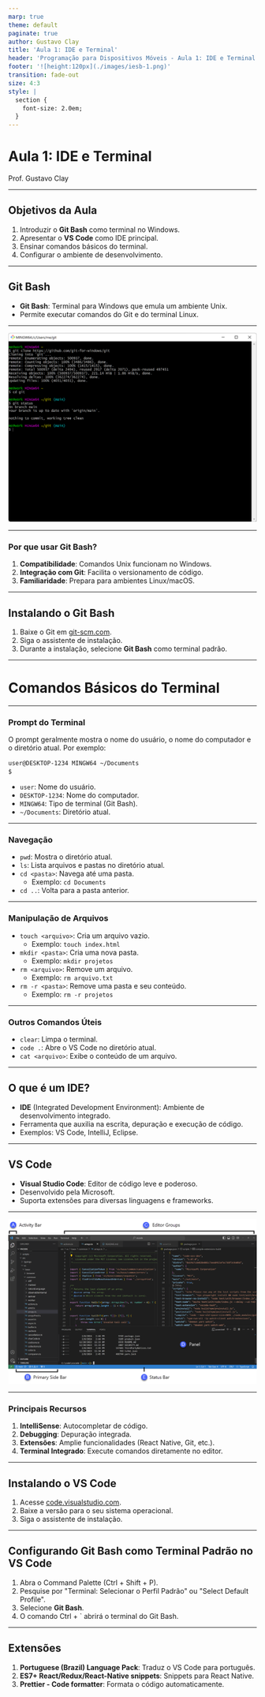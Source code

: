 ```yaml
---
marp: true
theme: default
paginate: true
author: Gustavo Clay
title: 'Aula 1: IDE e Terminal'
header: 'Programação para Dispositivos Móveis - Aula 1: IDE e Terminal'
footer: '![height:120px](./images/iesb-1.png)'
transition: fade-out
size: 4:3
style: |
  section {
    font-size: 2.0em;
  }
---
```


# Aula 1: IDE e Terminal

Prof. Gustavo Clay

---

## Objetivos da Aula

1. Introduzir o **Git Bash** como terminal no Windows.
2. Apresentar o **VS Code** como IDE principal.
3. Ensinar comandos básicos do terminal.
4. Configurar o ambiente de desenvolvimento.

---

## Git Bash

- **Git Bash**: Terminal para Windows que emula um ambiente Unix.
- Permite executar comandos do Git e do terminal Linux.

---

![height:500px](./images/gitbash.png)

---

### Por que usar Git Bash?

1. **Compatibilidade**: Comandos Unix funcionam no Windows.
2. **Integração com Git**: Facilita o versionamento de código.
3. **Familiaridade**: Prepara para ambientes Linux/macOS.

---

## Instalando o Git Bash

1. Baixe o Git em [git-scm.com](https://git-scm.com/).
2. Siga o assistente de instalação.
3. Durante a instalação, selecione **Git Bash** como terminal padrão.

---

# Comandos Básicos do Terminal

---

### Prompt do Terminal

O prompt geralmente mostra o nome do usuário, o nome do computador e o diretório atual. Por exemplo:

```bash
user@DESKTOP-1234 MINGW64 ~/Documents
$
```

- `user`: Nome do usuário.
- `DESKTOP-1234`: Nome do computador.
- `MINGW64`: Tipo de terminal (Git Bash).
- `~/Documents`: Diretório atual.

---

### Navegação

- `pwd`: Mostra o diretório atual.
- `ls`: Lista arquivos e pastas no diretório atual.
- `cd <pasta>`: Navega até uma pasta.
  - Exemplo: `cd Documents`
- `cd ..`: Volta para a pasta anterior.

---

### Manipulação de Arquivos

- `touch <arquivo>`: Cria um arquivo vazio.
  - Exemplo: `touch index.html`
- `mkdir <pasta>`: Cria uma nova pasta.
  - Exemplo: `mkdir projetos`
- `rm <arquivo>`: Remove um arquivo.
  - Exemplo: `rm arquivo.txt`
- `rm -r <pasta>`: Remove uma pasta e seu conteúdo.
  - Exemplo: `rm -r projetos`

---

### Outros Comandos Úteis

- `clear`: Limpa o terminal.
- `code .`: Abre o VS Code no diretório atual.
- `cat <arquivo>`: Exibe o conteúdo de um arquivo.

---

## O que é um IDE?

- **IDE** (Integrated Development Environment): Ambiente de desenvolvimento integrado.
- Ferramenta que auxilia na escrita, depuração e execução de código.
- Exemplos: VS Code, IntelliJ, Eclipse.

---

## VS Code

- **Visual Studio Code**: Editor de código leve e poderoso.
- Desenvolvido pela Microsoft.
- Suporta extensões para diversas linguagens e frameworks.

---

![](./images/vscode.png)

---

### Principais Recursos

1. **IntelliSense**: Autocompletar de código.
2. **Debugging**: Depuração integrada.
3. **Extensões**: Amplie funcionalidades (React Native, Git, etc.).
4. **Terminal Integrado**: Execute comandos diretamente no editor.

---

## Instalando o VS Code

1. Acesse [code.visualstudio.com](https://code.visualstudio.com/).
2. Baixe a versão para o seu sistema operacional.
3. Siga o assistente de instalação.

---

## Configurando Git Bash como Terminal Padrão no VS Code

1. Abra o Command Palette (Ctrl + Shift + P).
2. Pesquise por "Terminal: Selecionar o Perfil Padrão" ou "Select Default Profile".
3. Selecione **Git Bash**.
4. O comando Ctrl + ` abrirá o terminal do Git Bash.

---

## Extensões

1. **Portuguese (Brazil) Language Pack**: Traduz o VS Code para português.
2. **ES7+ React/Redux/React-Native snippets**: Snippets para React Native.
3. **Prettier - Code formatter**: Formata o código automaticamente.
